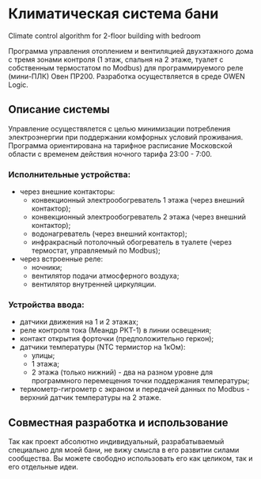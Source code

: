 # Климатическая система бани
Climate control algorithm for 2-floor building with bedroom

Программа управления отоплением и вентиляцией двухэтажного дома с тремя зонами контроля (1 этаж, спальня на 2 этаже, туалет с собственным термостатом по Modbus) для программируемого реле (мини-ПЛК) Овен ПР200. Разработка осуществляется в среде OWEN Logic.
## Описание системы
Управление осуществялется с целью минимизации потребления электроэнергии при поддержании комфорных условий проживания. Программа ориентирована на тарифное расписание Московской области с временем действия ночного тарифа 23:00 - 7:00.

### Исполнительные устройства:
* через внешние контакторы:
  * конвекционный электрообогреватель 1 этажа (через внешний контактор);
  * конвекционный электрообогреватель 2 этажа (через внешний контактор);
  * водонагреватель (через внешний контактор);
  * инфракрасный потолочный обогреватель в туалете (через термостат, управляемый по Modbus);
* через встроенные реле:  
  * ночники;
  * вентилятор подачи атмосферного воздуха;
  * вентилятор внутренней циркуляции.

### Устройства ввода:
* датчики движения на 1 и 2 этажах;
* реле контроля тока (Меандр РКТ-1) в линии освещения;
* контакт открытия форточки (предположительно геркон);
* датчики температуры (NTC термистор на 1кОм):
  * улицы;
  * 1 этажа;
  * 2 этажа (только нижний) - два на разном уровне для программного перемещения точки поддержания температуры;
* термометр-гигрометр с экраном и передачей данных по Modbus - верхний датчик температуры на 2 этаже.
## Совместная разработка и использование
Так как проект абсолютно индивидуальный, разрабатываемый специально для моей бани, не вижу смысла в его развитии силами сообщества. Вы можете свободно использовать его как целиком, так и его отдельные идеи.
